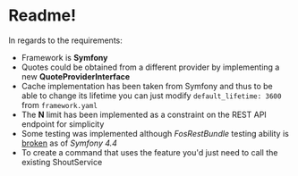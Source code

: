 # Readme!
In regards to the requirements:
- Framework is **Symfony**
- Quotes could be obtained from a different provider by implementing a new **QuoteProviderInterface**
- Cache implementation has been taken from Symfony and thus to be able to change its lifetime you can just modify `default_lifetime: 3600` from `framework.yaml` 
- The **N** limit has been implemented as a constraint on the REST API endpoint for simplicity
- Some testing was implemented although *FosRestBundle* testing ability is [broken]([https://github.com/FriendsOfSymfony/FOSRestBundle/pull/2036](https://github.com/FriendsOfSymfony/FOSRestBundle/pull/2036)) as of *Symfony 4.4*
- To create a command that uses the feature you'd just need to call the existing ShoutService